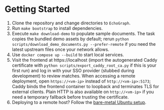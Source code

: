 # Getting Started

1. Clone the repository and change directories to `EchoGraph`.
2. Run `make bootstrap` to install dependencies.
3. Execute `make download-demo` to populate sample documents. The task copies the bundled demo
   assets by default; rerun `python scripts/download_demo_documents.py --prefer-remote` if you
   need the latest upstream files once your network allows.
4. Use `docker compose up --build` to start local services.
5. Visit the frontend at https://localhost (import the autogenerated Caddy certificate with
   `python scripts/export_caddy_root_ca.py` if this is your first run) and log in with your SSO
   provider (stubbed during development) to review matches. When accessing a remote deployment,
   open `https://<vm-ip>` instead of `http://<vm-ip>:5173`; Caddy binds the frontend container to
   loopback and terminates TLS for external clients. Plain HTTP is also available on
   `http://<vm-ip>` if you need a temporary fallback before trusting the certificate.
6. Deploying to a remote host? Follow the [bare-metal Ubuntu setup](deployment.md#bare-metal-ubuntu-2204-contabo-vm-setup).
